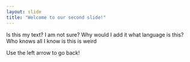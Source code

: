 ```yaml
---
layout: slide
title: "Welcome to our second slide!"
---
```

Is this my text? I am not sure? Why would I add it what language is this? Who knows all I know is this is weird 

Use the left arrow to go back!
